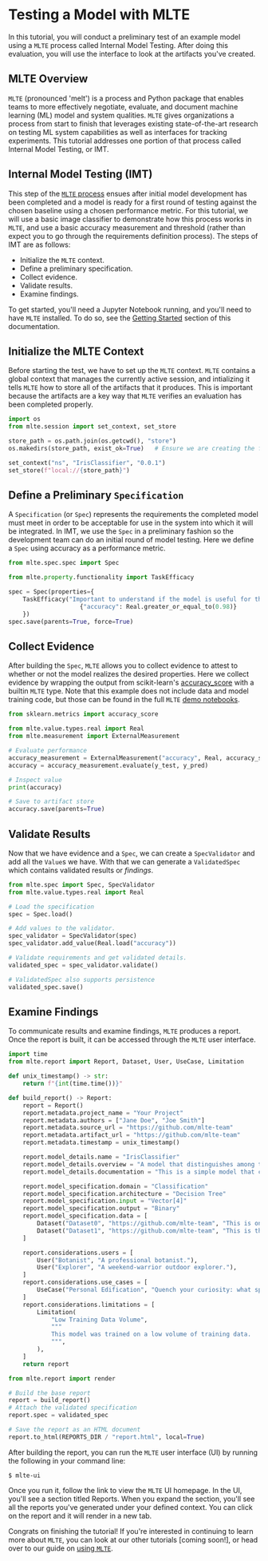 # Testing a Model with MLTE

In this tutorial, you will conduct a preliminary test of an example model using a `MLTE` process called Internal Model Testing. After doing this evaluation, you will use the interface to look at the artifacts you've created.

## MLTE Overview

`MLTE` (pronounced 'melt') is a process and Python package that enables teams to more effectively negotiate, evaluate, and document machine learning (ML) model and system qualities. `MLTE` gives organizations a process from start to finish that leverages existing state-of-the-art research on testing ML system capabilities as well as interfaces for tracking experiments. This tutorial addresses one portion of that process called Internal Model Testing, or IMT.

## Internal Model Testing (IMT)

This step of the [`MLTE` process](mlte_framework.md) ensues after initial model development has been completed and a model is ready for a first round of testing against the chosen baseline using a chosen performance metric. For this tutorial, we will use a basic image classifier to demonstrate how this process works in `MLTE`, and use a basic accuracy measurement and threshold (rather than expect you to go through the requirements definition process). The steps of IMT are as follows:

- Initialize the `MLTE` context.
- Define a preliminary specification.
- Collect evidence.
- Validate results.
- Examine findings.

To get started, you'll need a Jupyter Notebook running, and you'll need to have `MLTE` installed. To do so, see the [Getting Started](getting_started.md) section of this documentation.

## Initialize the MLTE Context

Before starting the test, we have to set up the `MLTE` context. `MLTE` contains a global context that manages the currently active session, and intializing it tells `MLTE` how to store all of the artifacts that it produces. This is important because the artifacts are a key way that `MLTE` verifies an evaluation has been completed properly.

```python
import os
from mlte.session import set_context, set_store

store_path = os.path.join(os.getcwd(), "store")
os.makedirs(store_path, exist_ok=True)   # Ensure we are creating the folder if it is not there.

set_context("ns", "IrisClassifier", "0.0.1")
set_store(f"local://{store_path}")
```

## Define a Preliminary `Specification`

A `Specification` (or `Spec`) represents the requirements the completed model must meet in order to be acceptable for use in the system into which it will be integrated. In IMT, we use the `Spec` in a preliminary fashion so the development team can do an initial round of model testing. Here we define a `Spec` using accuracy as a performance metric. 

```python
from mlte.spec.spec import Spec

from mlte.property.functionality import TaskEfficacy

spec = Spec(properties={
    TaskEfficacy("Important to understand if the model is useful for this case"): 
                    {"accuracy": Real.greater_or_equal_to(0.98)}
    })
spec.save(parents=True, force=True)
```

## Collect Evidence

After building the `Spec`, `MLTE` allows you to collect evidence to attest to whether or not the model realizes the desired properties. Here we collect evidence by wrapping the output from scikit-learn's <a href="https://scikit-learn.org/stable/modules/model_evaluation.html#accuracy-score" target="_blank">accuracy_score</a> with a builtin `MLTE` type. Note that this example does not include data and model training code, but those can be found in the full `MLTE` <a href="https://github.com/mlte-team/mlte/tree/500a80c9dd15310e1f37b127a289472533200c24/demo" target="_blank">demo notebooks</a>.

```python
from sklearn.metrics import accuracy_score

from mlte.value.types.real import Real
from mlte.measurement import ExternalMeasurement

# Evaluate performance
accuracy_measurement = ExternalMeasurement("accuracy", Real, accuracy_score)
accuracy = accuracy_measurement.evaluate(y_test, y_pred)

# Inspect value
print(accuracy)

# Save to artifact store
accuracy.save(parents=True)
```

## Validate Results

Now that we have evidence and a `Spec`, we can create a `SpecValidator` and add all the `Value`s we have. With that we can generate a `ValidatedSpec` which contains validated results or *findings*.

```python
from mlte.spec import Spec, SpecValidator
from mlte.value.types.real import Real

# Load the specification
spec = Spec.load()

# Add values to the validator.
spec_validator = SpecValidator(spec)
spec_validator.add_value(Real.load("accuracy"))

# Validate requirements and get validated details.
validated_spec = spec_validator.validate()

# ValidatedSpec also supports persistence
validated_spec.save()
```

## Examine Findings

To communicate results and examine findings, `MLTE` produces a report. Once the report is built, it can be accessed through the `MLTE` user interface.

```python
import time
from mlte.report import Report, Dataset, User, UseCase, Limitation

def unix_timestamp() -> str:
    return f"{int(time.time())}"

def build_report() -> Report:
    report = Report()
    report.metadata.project_name = "Your Project"
    report.metadata.authors = ["Jane Doe", "Joe Smith"]
    report.metadata.source_url = "https://github.com/mlte-team"
    report.metadata.artifact_url = "https://github.com/mlte-team"
    report.metadata.timestamp = unix_timestamp()

    report.model_details.name = "IrisClassifier"
    report.model_details.overview = "A model that distinguishes among three (3) types of irises."
    report.model_details.documentation = "This is a simple model that can distinguish between the setosa, versicolour, and virginica species of Iris based on physical characteristics."

    report.model_specification.domain = "Classification"
    report.model_specification.architecture = "Decision Tree"
    report.model_specification.input = "Vector[4]"
    report.model_specification.output = "Binary"
    report.model_specification.data = [
        Dataset("Dataset0", "https://github.com/mlte-team", "This is one training dataset."),
        Dataset("Dataset1", "https://github.com/mlte-team", "This is the other one we used."),
    ]

    report.considerations.users = [
        User("Botanist", "A professional botanist."),
        User("Explorer", "A weekend-warrior outdoor explorer."),
    ]
    report.considerations.use_cases = [
        UseCase("Personal Edification", "Quench your curiosity: what species of iris IS that? Wonder no longer.")
    ]
    report.considerations.limitations = [
        Limitation(
            "Low Training Data Volume",
            """
            This model was trained on a low volume of training data.
            """,
        ),
    ]
    return report
```

```python
from mlte.report import render

# Build the base report
report = build_report()
# Attach the validated specification
report.spec = validated_spec

# Save the report as an HTML document
report.to_html(REPORTS_DIR / "report.html", local=True)
```

After building the report, you can run the `MLTE` user interface (UI) by running the following in your command line:
```
$ mlte-ui
```
Once you run it, follow the link to view the `MLTE` UI homepage. In the UI, you'll see a section titled Reports. When you expand the section, you'll see all the reports you've generated under your defined context. You can click on the report and it will render in a new tab.

Congrats on finishing the tutorial! If you're interested in continuing to learn more about `MLTE`, you can look at our other tutorials [coming soon!], or head over to our guide on [using `MLTE`](using_mlte.md).